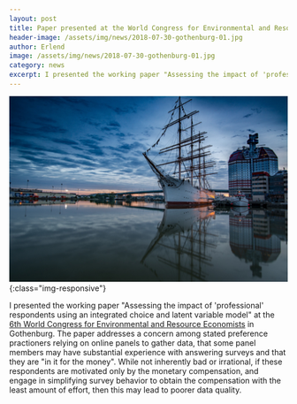 ```yaml
---
layout: post
title: Paper presented at the World Congress for Environmental and Resource Economists
header-image: /assets/img/news/2018-07-30-gothenburg-01.jpg
author: Erlend
image: /assets/img/news/2018-07-30-gothenburg-01.jpg
category: news
excerpt: I presented the working paper "Assessing the impact of 'professional' respondents using an integrated choice and latent variable model" at the World Congress for Environmental and Resource Economists in Gothenburg.
---
```


![Gothenburg by Night](/assets/img/news/2018-07-30-gothenburg-01.jpg){:class="img-responsive"}

I presented the working paper "Assessing the impact of 'professional' respondents using an integrated choice and latent variable model" at the [6th World Congress for Environmental and Resource Economists](http://www.eaere-conferences.org/index.php?y=2018) in Gothenburg. The paper addresses a concern among stated preference practioners relying on online panels to gather data, that some panel members may have substantial experience with answering surveys and that they are "in it for the money". While not inherently bad or irrational, if these respondents are motivated only by the monetary compensation, and engage in simplifying survey behavior to obtain the compensation with the least amount of effort, then this may lead to poorer data quality.
